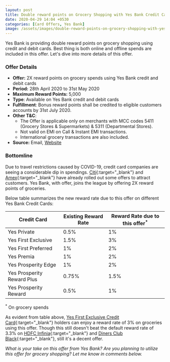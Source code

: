```yaml
---
layout: post
title: Double reward points on Grocery Shopping with Yes Bank Credit Cards
date: 2020-04-29 14:04 +0530
categories: [Card Offers, Yes Bank]
image: /assets/images/double-reward-points-on-grocery-shopping-with-yes-bank-credit-cards.jpg
---
```


Yes Bank is providing double reward points on grocery shopping using credit and debit cards. Best thing is both online and offline spends are included in this offer. Let's dive into more details of this offer.

### Offer Details

- **Offer:** 2X reward points on grocery spends using Yes Bank credit and debit cards
- **Period:** 28th April 2020 to 31st May 2020
- **Maximum Reward Points:** 5,000
- **Type**: Available on Yes Bank credit and debit cards
- **Fulfillment**: Bonus reward points shall be credited to eligible customers accounts by 31st July 2020.
- **Other T&C**:
  - The Offer is applicable only on merchants with MCC codes 5411 (Grocery Stores & Supermarkets) & 5311 (Departmental Stores).
  - Not valid on EMI on Call & Instant EMI transactions.
  - International grocery transactions are also included.
- **Source:** Email, [Website](https://www.yesbank.in/pdf/twice_reward_points_on_grocery_with_yesbank_dc_and_cc_pdf)

### Bottomline

Due to travel restrictions caused by COVID-19, credit card companies are seeing a considerable dip in spendings. [Citi](/citi-credit-cards-offer-2-months-extra-on-tata-sky/){:target="\_blank"} and [Amex](/amex-double-rewards-offer-2x-points-2x-value-on-amex-platinum-card/){:target="\_blank"} have already rolled out some offers to attract customers. Yes Bank, with offer, joins the league by offering 2X reward points of groceries.

Below table summarizes the new reward rate due to this offer on different Yes Bank Credit Cards:

<table class="table" style="display: block;overflow-x: auto;">
<thead class="thead-dark">
<tr>
 <th scope="col"> Credit Card</th>
 <th scope="col"> Existing Reward Rate</th>
 <th scope="col"> Reward Rate due to this offer<sup>*</sup></th>
</tr>
</thead>
<tbody>
<tr>
 <td> Yes Private </td>
 <td> 0.5% </td>
 <td> 1% </td>
</tr>
<tr>
 <td> Yes First Exclusive </td>
 <td> 1.5% </td>
 <td> 3% </td>
</tr>
<tr>
 <td> Yes First Preferred </td>
 <td> 1% </td>
 <td> 2% </td>
</tr>
<tr>
 <td> Yes Premia </td>
 <td> 1% </td>
 <td> 2% </td>
</tr>
<tr>
 <td> Yes Prosperity Edge </td>
 <td> 1% </td>
 <td> 2% </td>
</tr>
<tr>
 <td> Yes Prosperity Reward Plus </td>
 <td> 0.75% </td>
 <td> 1.5% </td>
</tr>
<tr>
 <td> Yes Prosperity Reward </td>
 <td> 0.5% </td>
 <td> 1% </td>
</tr>
</tbody>
</table>
<sup>*</sup> On grocery spends

As evident from table above, [Yes First Exclusive Credit Card](/yes-first-exclusive-credit-card-review/){:target="\_blank"} holders can enjoy a reward rate of 3% on groceries using this offer. Though this still doesn't beat the default reward rate of 3.3% on [HDFC Infinia](/hdfc-bank-infinia-credit-card-review/){:target="\_blank"} and [Diners Club Black](/hdfc-diners-club-black-credit-card-review/){:target="\_blank"}, still it's a decent offer.

_What is your take on this offer from Yes Bank? Are you planning to utilize this offer for grocery shopping? Let me know in comments below._
